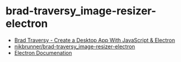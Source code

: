 # brad-traversy_image-resizer-electron

-   [Brad Traversy - Create a Desktop App With JavaScript & Electron](https://www.youtube.com/watch?v=ML743nrkMHw)
-   [nikbrunner/brad-traversy_image-resizer-electron](https://github.com/nikbrunner/brad-traversy_image-resizer-electron)
-   [Electron Documenation](https://www.electronjs.org/docs/latest)
